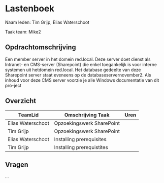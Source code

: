 # Lastenboek

Naam leden: Tim Grijp, Elias Waterschoot

Taak team: Mike2


## Opdrachtomschrijving
Een member server in het domein red.local. Deze server doet dienst als Intranet-
en CMS-server (Sharepoint) die enkel toegankelijk is voor interne systemen uit hetdomein red.local.
Het database gedeelte van deze Sharepoint server staat eveneens op de databaseservernovember2.
Als inhoud voor deze CMS server voorzie je alle Windows documentatie van dit pro-ject

## Overzicht
| TeamLid        | Omschrijving Taak | Uren           |
| -------------- | -------------- | -------------- |
| Elias Waterschoot | Opzoekingswerk SharePoint    |                |
| Tim Grijp    | Opzoekingswerk SharePoint               |                |
| Elias Waterschoot   | Installing prerequisites             |                |
| Tim Grijp         |  Installing prerequistites              |                |



## Vragen
...
